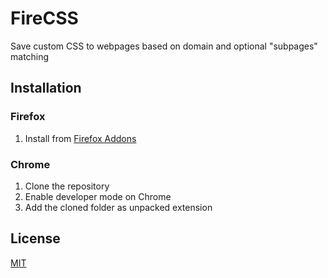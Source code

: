 # FireCSS

Save custom CSS to webpages based on domain and optional "subpages" matching

## Installation

### Firefox

1. Install from [Firefox Addons](https://addons.mozilla.org/en-US/firefox/addon/firecss/)

### Chrome

1. Clone the repository
2. Enable developer mode on Chrome
3. Add the cloned folder as unpacked extension

## License

[MIT](./LICENSE)
